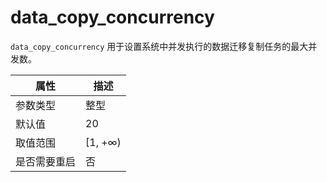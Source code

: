 data_copy_concurrency
==========================================

`data_copy_concurrency` 用于设置系统中并发执行的数据迁移复制任务的最大并发数。

| **属性** |  **描述**  |
|--------|----------|
| 参数类型   | 整型       |
| 默认值    | 20       |
| 取值范围   | \[1, +∞) |
| 是否需要重启 | 否        |
